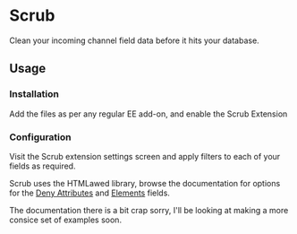 Scrub
=====

Clean your incoming channel field data before it hits your database.

## Usage

### Installation
Add the files as per any regular EE add-on, and enable the Scrub Extension

### Configuration

Visit the Scrub extension settings screen and apply filters to each of your fields as required. 

Scrub uses the HTMLawed library, browse the documentation for options for the [Deny Attributes](http://www.bioinformatics.org/phplabware/internal_utilities/htmLawed/htmLawed_README.htm#s3.4) and [Elements](http://www.bioinformatics.org/phplabware/internal_utilities/htmLawed/htmLawed_README.htm#s3.3) fields.

The documentation there is a bit crap sorry, I'll be looking at making a more consice set of examples soon.